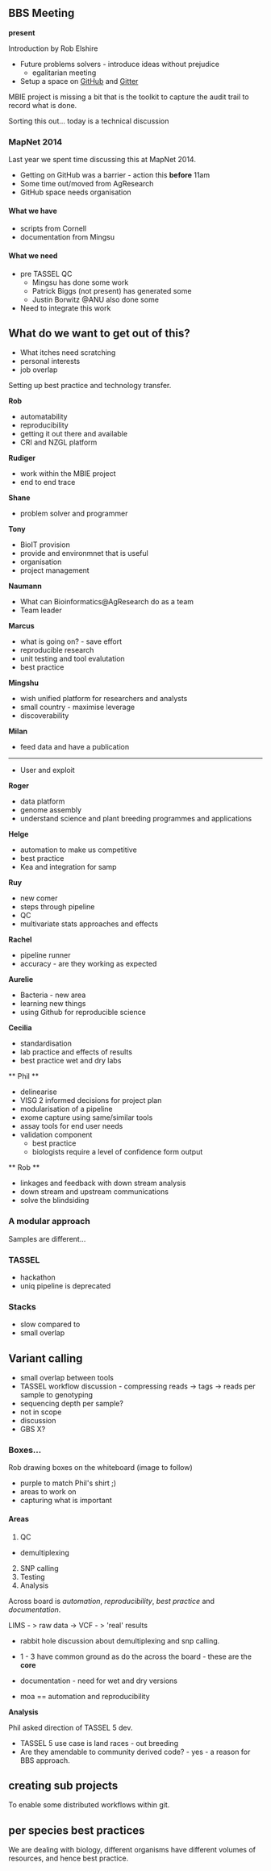 ## BBS Meeting

**present**

Introduction by Rob Elshire

* Future problems solvers - introduce ideas without prejudice
  - egalitarian meeting
* Setup a space on [GitHub](https://github.com) and [Gitter](https://gitter.im)

MBIE project is missing a bit that is the toolkit to capture the audit trail to record what is done.

Sorting this out... today is a technical discussion

### MapNet 2014

Last year we spent time discussing this at MapNet 2014.

* Getting on GitHub was a barrier - action this **before** 11am
* Some time out/moved from AgResearch
* GitHub space needs organisation

#### What we have
* scripts from Cornell
* documentation from Mingsu

#### What we need
* pre TASSEL QC
  - Mingsu has done some work
  - Patrick Biggs (not present) has generated some
  - Justin Borwitz @ANU also done some
* Need to integrate this work

## What do we want to get out of this?

* What itches need scratching
* personal interests
* job overlap

Setting up best practice and technology transfer.

**Rob**

* automatability
* reproducibility
* getting it out there and available
* CRI and NZGL platform

**Rudiger**

* work within the MBIE project
* end to end trace

**Shane**

* problem solver and programmer


**Tony**

* BioIT provision
* provide and environmnet that is useful
* organisation
* project management

**Naumann**

* What can Bioinformatics@AgResearch do as a team
* Team leader

**Marcus**

* what is going on? - save effort
* reproducible research
* unit testing and tool evalutation
* best practice

**Mingshu**

* wish unified platform for researchers and analysts
* small country - maximise leverage
* discoverability

**Milan**

* feed data and have a publication

****

* User and exploit

**Roger**

* data platform
* genome assembly
* understand science and plant breeding programmes and applications

**Helge**

* automation to make us competitive
* best practice
* Kea and integration for samp

**Ruy**

* new comer
* steps through pipeline
* QC
* multivariate stats approaches and effects

**Rachel**

* pipeline runner
* accuracy - are they working as expected

**Aurelie**

* Bacteria - new area
* learning new things
* using Github for reproducible science

**Cecilia**

* standardisation
* lab practice and effects of results
* best practice wet and dry labs

** Phil **

* delinearise
* VISG 2 informed decisions for project plan
* modularisation of a pipeline
* exome capture using same/similar tools
* assay tools for end user needs
* validation component
  - best practice
  - biologists require a level of confidence form output

** Rob **

* linkages and feedback with down stream analysis
* down stream and upstream communications
* solve the blindsiding

### A modular approach

Samples are different...

### TASSEL

* hackathon
* uniq pipeline is deprecated

### Stacks

* slow compared to
* small overlap

## Variant calling

* small overlap between tools
* TASSEL workflow discussion - compressing reads -> tags -> reads per sample to genotyping
* sequencing depth per sample?
* not in scope
* discussion
* GBS X?

### Boxes...

Rob drawing boxes on the whiteboard (image to follow)
* purple to match Phil's shirt ;)
* areas to work on
* capturing what is important

#### Areas

1. QC
  - demultiplexing
2. SNP calling
3. Testing
4. Analysis

Across board is *automation*, *reproducibility*, *best practice* and *documentation*.

LIMS - > raw data -> VCF - > 'real' results

* rabbit hole discussion about demultiplexing and snp calling.

* 1 - 3 have common ground as do the across the board - these are the **core**

* documentation - need for wet and dry versions
* moa == automation and reproducibility

**Analysis**

Phil asked direction of TASSEL 5 dev.

* TASSEL 5 use case is land races - out breeding
* Are they amendable to community derived code? - yes - a reason for BBS approach.

## creating sub projects

To enable some distributed workflows within git.

## per species best practices

We are dealing with biology, different organisms have different volumes of resources, and hence best practice.
